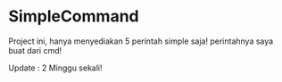 # SimpleCommand
Project ini, hanya menyediakan 5 perintah simple saja! perintahnya saya buat dari cmd!

Update : 2 Minggu sekali!
